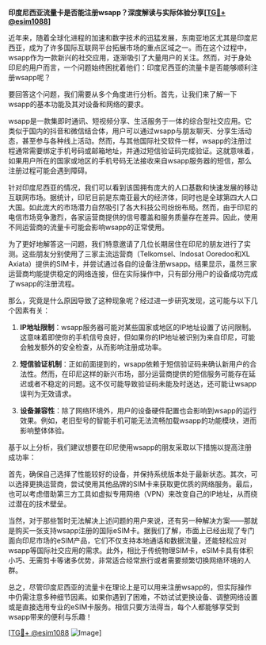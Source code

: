 **印度尼西亚流量卡是否能注册wsapp？深度解读与实际体验分享[[TG💪+ @esim1088](https://t.me/s/esim1088)]**

近年来，随着全球化进程的加速和数字技术的迅猛发展，东南亚地区尤其是印度尼西亚，成为了许多国际互联网平台拓展市场的重点区域之一。而在这个过程中，wsapp作为一款新兴的社交应用，逐渐吸引了大量用户的关注。然而，对于身处印尼的用户而言，一个问题始终困扰着他们：印度尼西亚的流量卡是否能够顺利注册wsapp呢？

要回答这个问题，我们需要从多个角度进行分析。首先，让我们来了解一下wsapp的基本功能及其对设备和网络的要求。

wsapp是一款集即时通讯、短视频分享、生活服务于一体的综合型社交应用。它类似于国内的抖音和微信结合体，用户可以通过wsapp与朋友聊天、分享生活动态，甚至参与各种线上活动。然而，与其他国际社交软件一样，wsapp的注册过程通常需要绑定手机号码或邮箱地址，并通过短信验证码完成验证。这就意味着，如果用户所在的国家或地区的手机号码无法接收来自wsapp服务器的短信，那么注册过程可能会遇到障碍。

针对印度尼西亚的情况，我们可以看到该国拥有庞大的人口基数和快速发展的移动互联网市场。据统计，印尼目前是东南亚最大的经济体，同时也是全球第四大人口大国。如此庞大的市场潜力自然吸引了各大科技公司纷纷布局。然而，由于印尼的电信市场竞争激烈，各家运营商提供的信号覆盖和服务质量存在差异。因此，使用不同运营商的流量卡可能会影响wsapp的正常使用。

为了更好地解答这一问题，我们特意邀请了几位长期居住在印尼的朋友进行了实测。这些朋友分别使用了三家主流运营商（Telkomsel、Indosat Ooredoo和XL Axiata）提供的SIM卡，并尝试通过各自的设备注册wsapp。结果显示，虽然三家运营商均能提供稳定的网络连接，但在实际操作中，只有部分用户的设备成功完成了wsapp的注册流程。

那么，究竟是什么原因导致了这种现象呢？经过进一步研究发现，这可能与以下几个因素有关：

1. **IP地址限制**：wsapp服务器可能对某些国家或地区的IP地址设置了访问限制。这意味着即使你的手机信号良好，但如果你的IP地址被识别为来自印尼，可能会触发额外的安全检查，从而影响注册成功率。

2. **短信验证机制**：正如前面提到的，wsapp依赖于短信验证码来确认新用户的合法性。然而，在印尼这样的新兴市场，部分运营商提供的短信服务可能存在延迟或者不稳定的问题。这不仅可能导致验证码未能及时送达，还可能让wsapp误判为无效请求。

3. **设备兼容性**：除了网络环境外，用户的设备硬件配置也会影响到wsapp的运行效果。例如，老旧型号的智能手机可能无法流畅加载wsapp的功能模块，进而影响整体体验。

基于以上分析，我们建议想要在印尼使用wsapp的朋友采取以下措施以提高注册成功率：

首先，确保自己选择了性能较好的设备，并保持系统版本处于最新状态。其次，可以选择更换运营商，尝试使用其他品牌的SIM卡来获取更优质的网络服务。最后，也可以考虑借助第三方工具如虚拟专用网络（VPN）来改变自己的IP地址，从而绕过潜在的技术壁垒。

当然，对于那些暂时无法解决上述问题的用户来说，还有另一种解决方案——那就是购买一张支持wsapp注册的国际eSIM卡。据我们了解，市面上已经出现了专门面向印尼市场的eSIM产品，它们不仅支持本地通话和数据流量，还能轻松应对wsapp等国际社交应用的需求。此外，相比于传统物理SIM卡，eSIM卡具有体积小巧、无需剪卡等诸多优势，非常适合经常旅行或者需要频繁切换网络环境的人群。

总之，尽管印度尼西亚的流量卡在理论上是可以用来注册wsapp的，但实际操作中仍需注意多种细节因素。如果你遇到了困难，不妨试试更换设备、调整网络设置或是直接选用专业的eSIM卡服务。相信只要方法得当，每个人都能够享受到wsapp带来的便利与乐趣！

[[TG💪+ @esim1088](https://t.me/s/esim1088) ![Image](https://i.postimg.cc/4NQfJmqS/Snipaste-2025-05-13-00-14-12.png)]